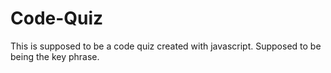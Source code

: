 # Code-Quiz

This is supposed to be a code quiz created with javascript. Supposed to be being the key phrase.